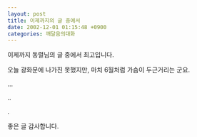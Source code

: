 ```yaml
---
layout: post
title: 이제까지의 글 중에서
date: 2002-12-01 01:15:48 +0900
categories: 깨달음의대화
---
```

이제까지 동렬님의 글 중에서 최고입니다.
  

  
오늘 광화문에 나가진 못했지만, 마치 6월처럼 가슴이 두근거리는 군요.
  

  
...
  
..
  
.
  
좋은 글 감사합니다.